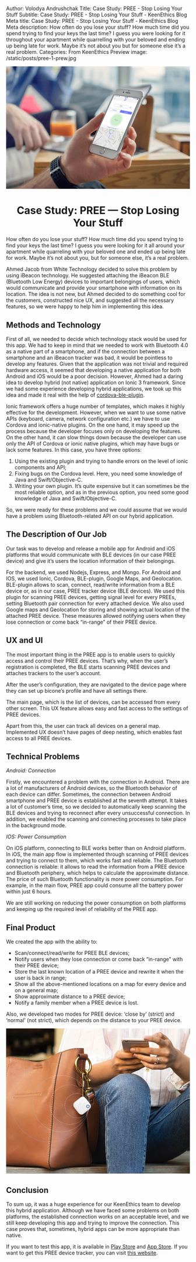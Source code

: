 Author: Volodya Andrushchak
Title: Case Study: PREE - Stop Losing Your Stuff
Subtitle: Case Study: PREE - Stop Losing Your Stuff - KeenEthics Blog
Meta title: Case Study: PREE - Stop Losing Your Stuff - KeenEthics Blog
Meta description: How often do you lose your stuff? How much time did you spend trying to find your keys the last time? I guess you were looking for it throughout your apartment while quarrelling with your beloved and ending up being late for work. Maybe it’s not about you but for someone else it’s a real problem.
Categories: From KeenEthics
Preview image: /static/posts/pree-1-prew.jpg

![PREE](/static/posts/pree-1.jpg)

<h1 style="text-align: center;">Case Study: PREE — Stop Losing Your Stuff</h1>

How often do you lose your stuff? How much time did you spend trying to find your keys the last time? I guess you were looking for it all around your apartment while quarreling with your beloved one and ended up being late for work. Maybe it’s not about you, but for someone else, it’s a real problem.

Ahmed Jacob from White Technology decided to solve this problem by using iBeacon technology. He suggested attaching the iBeacon BLE (Bluetooth Low Energy) devices to important belongings of users, which would communicate and provide your smartphone with information on its location. The idea is not new, but Ahmed decided to do something cool for the customers, constructed nice UX, and suggested all the necessary features, so we were happy to help him in implementing this idea.

## Methods and Technology

<p>First of all, we needed to decide which technology stack would be used for this app. We had to keep in mind that we needed to work with Bluetooth 4.0 as a native part of a smartphone, and if the connection between a smartphone and an iBeacon tracker was bad, it would be pointless to develop any features. Given that the application was not trivial and required hardware access, it seemed that developing a native application for both Android and iOS would be a poor decision. However, Ahmed had a daring idea to develop hybrid (not native) application on Ionic 3 framework. Since we had some experience developing hybrid applications, we took up this idea and made it real with the help of <a href="//github.com/don/cordova-plugin-ble-central" target="_blank" rel="noopener noreferrer nofollow">cordova-ble-plugin</a>.</p>

Ionic framework offers a huge number of templates, which makes it highly effective for the development. However, when we want to use some native APIs (keyboard, camera, network configuration etc.) we have to use Cordova and ionic-native plugins. On the one hand, it may speed up the process because the developer focuses only on developing the features. On the other hand, it can slow things down because the developer can use only the API of Cordova or ionic native plugins, which may have bugs or lack some features. In this case, you have three options:

1. Using the existing plugin and trying to handle errors on the level of ionic components and API;
2. Fixing bugs on the Cordova level. Here, you need some knowledge of Java and Swift/Objective-C.
3. Writing your own plugin. It’s quite expensive but it can sometimes be the most reliable option, and as in the previous option, you need some good knowledge of Java and Swift/Objective-C.

So, we were ready for these problems and we could assume that we would have a problem using Bluetooth-related API on our hybrid application.

## The Description of Our Job

Our task was to develop and release a mobile app for Android and iOS platforms that would communicate with BLE devices (in our case PREE device) and give it’s users the location information of their belongings.

For the backend, we used Nodejs, Express, and Mongo. For Android and IOS, we used Ionic, Cordova, BLE-plugin, Google Maps, and Geolocation. BLE-plugin allows to scan, connect, read/write information from a BLE device or, as in our case, PREE tracker device (BLE devices). We used this plugin for scanning PREE devices, getting signal level for every PREEs, setting Bluetooth pair connection for every attached device. We also used Google maps and Geolocation for storing and showing actual location of the attached PREE device. These measures allowed notifying users when they lose connection or come back “in-range” of their PREE device.

## UX and UI

The most important thing in the PREE app is to enable users to quickly access and control their PREE devices. That’s why, when the user’s registration is completed, the BLE starts scanning PREE devices and attaches trackers to the user’s account.

After the user’s configuration, they are navigated to the device page where they can set up bicone’s profile and have all settings there.

The main page, which is the list of devices, can be accessed from every other screen. This UX feature allows easy and fast access to the settings of PREE devices.

Apart from this, the user can track all devices on a general map. Implemented UX doesn’t have pages of deep nesting, which enables fast access to all PREE devices.

## Technical Problems

*Android: Connection*

Firstly, we encountered a problem with the connection in Android. There are a lot of manufacturers of Android devices, so the Bluetooth behavior of each device can differ. Sometimes, the connection between Android smartphone and PREE device is established at the seventh attempt. It takes a lot of customer’s time, so we decided to automatically keep scanning the BLE devices and trying to reconnect after every unsuccessful connection. In addition, we enabled the scanning and connecting processes to take place in the background mode.

*IOS: Power Consumption*

On iOS platform, connecting to BLE works better than on Android platform. In iOS, the main app flow is implemented through scanning of PREE devices and trying to connect to them, which works fast and reliable. The Bluetooth connection is reliable: it allows to read the information from a PREE device and Bluetooth periphery, which helps to calculate the approximate distance. The price of such Bluetooth functionality is more power consumption. For example, in the main flow, PREE app could consume all the battery power within just 6 hours.

We are still working on reducing the power consumption on both platforms and keeping up the required level of reliability of the PREE app.

## Final Product

We created the app with the ability to:

- Scan/connect/read/write for PREE BLE devices;
- Notify users when they lose connection or come back “in-range” with their PREE device;
- Store the last known location of a PREE device and rewrite it when the user is back in range;
- Show all the above-mentioned locations on a map for every device and on a general map;
- Show approximate distance to a PREE device;
- Notify a family member when a PREE device is lost.

Also, we developed two modes for PREE device: ‘close by’ (strict) and ‘normal’ (not strict), which depends on the distance to your PREE device.

![PREE Final Product](/static/posts/pree-2.jpg)


## Conclusion

To sum up, it was a huge experience for our KeenEthics team to develop this hybrid application. Although we have faced some problems on both platforms, the established connection works on an acceptable level, and we still keep developing this app and trying to improve the connection. This case proves that, sometimes, hybrid apps can be more appropriate than native.

<p>If you want to test this app, it is available in <a href="//play.google.com/store/apps/details?id=com.whitetechnologies.bluetooth" target="_blank" rel="noopener noreferrer nofollow">Play Store</a> and <a href=" //itunes.apple.com/us/app/pree-track/id1262375574?ls=1&mt=8" target="_blank" rel="noopener noreferrer">App Store</a>. If you want to get this PREE device tracker, you can visit <a href="//preetrack.com" target="_blank" rel="noopener noreferrer">this website</a>.</p>
